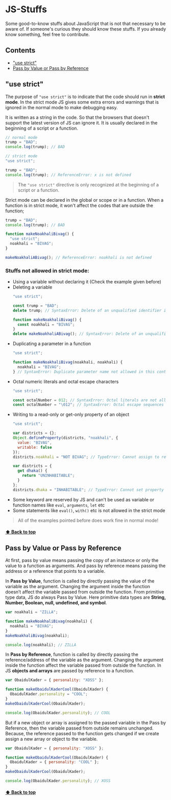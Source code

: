# JS-Stuffs
Some good-to-know stuffs about JavaScript that is not that necessary to be aware of. If someone's curious they should know these stuffs. If you already know something, feel free to contribute.

## Contents
* ["use strict"](#use-strict)
* [Pass by Value or Pass by Reference](#Pass-by-value-or-Pass-by-reference)

## "use strict"
The purpose of `"use strict"` is to indicate that the code should run in **strict mode**. In the strict mode JS gives some extra errors and warnings that is ignored in the normal mode to make debugging easy.

It is written as a string in the code. So that the browsers that doesn't support the latest version of JS can ignore it. It is usually declared in the beginning of a script or a function.

```js
// normal mode
trump = "BAD";
console.log(trump); // BAD
```

```js
// strict mode
"use strict";

trump = "BAD";
console.log(trump); // ReferenceError: x is not defined
```

> The `"use strict"` directive is only recognized at the beginning of a script or a function.

Strict mode can be declared in the global or scope or in a function. When a function is in strict mode, it won't affect the codes that are outside the function;

```js
trump = "BAD";
console.log(trump); // BAD

function makeNoakhaliBivag() {
  "use strict";
  noakhali = "BIVAG";
}

makeNoakhaliABivag(); // ReferenceError: noakhali is not defined
```

### Stuffs not allowed in strict mode:
* Using a variable without declaring it (Check the example given before)
* Deleting a variable
  ```js
  "use strict";

  const trump = "BAD";
  delete trump; // SyntaxError: Delete of an unqualified identifier in strict mode.

  function makeNoakhaliBivag() {
    const noakhali = "BIVAG";
  }
  delete makeNoakhaliABivag(); // SyntaxError: Delete of an unqualified identifier in strict mode.
  ```
* Duplicating a parameter in a function
  ```js
  "use strict";

  function makeNoakhaliBivag(noakhali, noakhali) {
    noakhali = "BIVAG";
  } // SyntaxError: Duplicate parameter name not allowed in this context
  ```
* Octal numeric literals and octal escape characters
  ```js
  "use strict";

  const octalNumber = 012; // SyntaxError: Octal literals are not allowed in strict mode.
  const octalNumber = "\012"; // SyntaxError: Octal escape sequences are not allowed in strict mode.
  ```
* Writing to a read-only or get-only property of an object
  ```js
  "use strict";

  var districts = {};
  Object.defineProperty(districts, "noakhali", {
    value: "BIVAG",
    writable: false
  });
  districts.noakhali = "NOT BIVAG"; // TypeError: Cannot assign to read only property 'noakhali' of object '#<Object>'
  
  var districts = {
    get dhaka() {
      return "UNINHABITABLE";
    }
  };
  districts.dhaka = "INHABITABLE"; // TypeError: Cannot set property dhaka of #<Object> which has only a getter
  ```
* Some keyword are reserved by JS and can't be used as variable or function names like `eval`, `arguments`, `let` etc
* Some statements like `eval()`, `with()` etc is not allowed in the strict mode
> All of the examples pointed before does work fine in normal mode!
#### [⬆️  Back to top](#JS-Stuffs)

## Pass by Value or Pass by Reference
At first, pass by value means passing the copy of an instance or only the value to a function as arguments. And pass by reference means passing the address or a reference that points to a variable.

In **Pass by Value**, function is called by directly passing the value of the variable as the argument. Changing the argument inside the function doesn’t affect the variable passed from outside the function. From primitive type data, JS do always Pass by Value. Here primitive data types are **String, Number, Boolean, null, undefined, and symbol**.

```js
var noakhali = "ZILLA";

function makeNoakhaliBivag(noakhali) {
  noakhali = "BIVAG";
}
makeNoakhaliBivag(noakhali);

console.log(noakhali); // ZILLA
```
In **Pass by Reference**, function is called by directly passing the reference/address of the variable as the argument. Changing the argument inside the function affect the variable passed from outside the function. In JS **objects and arrays** are passed by reference to a function.
```js
var ObaidulKader = { personality: "XOSS" };

function makeObaidulKaderCool(ObaidulKader) {
  ObaidulKader.personality = "COOL";
}
makeObaidulKaderCool(ObaidulKader);

console.log(ObaidulKader.personality); // COOL
```

But if a new object or array is assigned to the passed variable in the Pass by Reference, then the variable passed from outside remains unchanged. Because, the reference passed to the function gets changed if we create assign a new array or object to the variable.
```js
var ObaidulKader = { personality: "XOSS" };

function makeObaidulKaderCool(ObaidulKader) {
  ObaidulKader = { personality: "COOL" };
}
makeObaidulKaderCool(ObaidulKader);

console.log(ObaidulKader.personality); // XOSS

```
#### [⬆️  Back to top](#JS-Stuffs)
